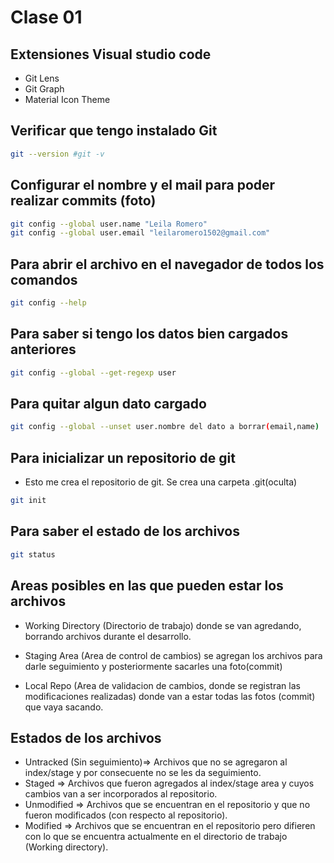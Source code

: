 # Clase 01

## Extensiones Visual studio code 

* Git Lens
* Git Graph
* Material Icon Theme

## Verificar que tengo instalado Git

```sh
git --version #git -v
```

## Configurar el nombre y el mail para poder realizar commits (foto)

```sh
git config --global user.name "Leila Romero"
git config --global user.email "leilaromero1502@gmail.com"
```

## Para abrir el archivo en el navegador de todos los comandos

```sh
git config --help
```

## Para saber si tengo los datos bien cargados anteriores

```sh
git config --global --get-regexp user
```

## Para quitar algun dato cargado

```sh
git config --global --unset user.nombre del dato a borrar(email,name)
```

## Para inicializar un repositorio de git
* Esto me crea el repositorio de git. Se crea una carpeta .git(oculta)

```sh
git init
```

## Para saber el estado de los archivos

```sh
git status
```


## Areas posibles en las que pueden estar los archivos

* Working Directory (Directorio de trabajo) donde se van agredando, borrando archivos durante el desarrollo.

* Staging Area (Area de control de cambios) se agregan los archivos para darle seguimiento y posteriormente sacarles una foto(commit)

* Local Repo (Area de validacion de cambios, donde se registran las modificaciones realizadas) donde van a estar todas las fotos (commit) que vaya sacando.


## Estados de los archivos

* Untracked (Sin seguimiento)=> Archivos que no se agregaron al index/stage y por consecuente no se les da seguimiento.
* Staged => Archivos que fueron agregados al index/stage area y cuyos cambios van a ser incorporados al repositorio.
* Unmodified => Archivos que se encuentran en el repositorio y que no fueron modificados (con respecto al repositorio).
* Modified => Archivos que se encuentran en el repositorio pero difieren con lo que se encuentra actualmente en el directorio de trabajo (Working directory).
